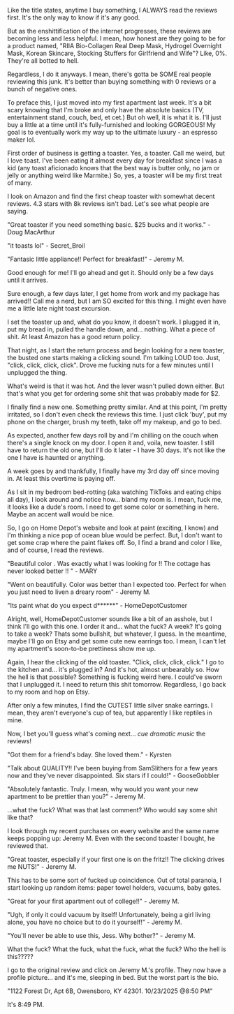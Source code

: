 Like the title states, anytime I buy something, I ALWAYS read the reviews first. It's the only way to know if it's any good. 

But as the enshittification of the internet progresses, these reviews are becoming less and less helpful. I mean, how honest are they going to be for a product named, "RIIA Bio-Collagen Real Deep Mask, Hydrogel Overnight Mask, Korean Skincare, Stocking Stuffers for Girlfriend and Wife"? Like, 0%. They're all botted to hell.

Regardless, I do it anyways. I mean, there's gotta be SOME real people reviewing this junk. It's better than buying something with 0 reviews or a bunch of negative ones.

To preface this, I just moved into my first apartment last week. It's a bit scary knowing that I'm broke and only have the absolute basics (TV, entertainment stand, couch, bed, et cet.) But oh well, it is what it is. I'll just buy a little at a time until it's fully-furnished and looking GORGEOUS! My goal is to eventually work my way up to the ultimate luxury - an espresso maker lol.

First order of business is getting a toaster. Yes, a toaster. Call me weird, but I love toast. I've been eating it almost every day for breakfast since I was a kid (any toast aficionado knows that the best way is butter only, no jam or jelly or anything weird like Marmite.) So, yes, a toaster will be my first treat of many.

I look on Amazon and find the first cheap toaster with somewhat decent reviews. 4.3 stars with 8k reviews isn't bad. Let's see what people are saying.

"Great toaster if you need something basic. $25 bucks and it works." - Doug MacArthur

"it toasts lol" - Secret_Broil

"Fantasic little appliance!! Perfect for breakfast!" - Jeremy M.

Good enough for me! I'll go ahead and get it. Should only be a few days until it arrives.

Sure enough, a few days later, I get home from work and my package has arrived!! Call me a nerd, but I am SO excited for this thing. I might even have me a little late night toast excursion.

I set the toaster up and, what do you know, it doesn't work. I plugged it in, put my bread in, pulled the handle down, and... nothing. What a piece of shit. At least Amazon has a good return policy.

That night, as I start the return process and begin looking for a new toaster, the busted one starts making a clicking sound. I'm talking LOUD too. Just, "click, click, click, click". Drove me fucking nuts for a few minutes until I unplugged the thing.

What's weird is that it was hot. And the lever wasn't pulled down either. But that's what you get for ordering some shit that was probably made for $2.

I finally find a new one. Something pretty similar. And at this point, I'm pretty irritated, so I don't even check the reviews this time. I just click 'buy', put my phone on the charger, brush my teeth, take off my makeup, and go to bed.

As expected, another few days roll by and I'm chilling on the couch when there's a single knock on my door. I open it and, voila, new toaster. I still have to return the old one, but I'll do it later - I have 30 days. It's not like the one I have is haunted or anything.

A week goes by and thankfully, I finally have my 3rd day off since moving in. At least this overtime is paying off.

As I sit in my bedroom bed-rotting (aka watching TikToks and eating chips all day), I look around and notice how... bland my room is. I mean, fuck me, it looks like a dude's room. I need to get some color or something in here. Maybe an accent wall would be nice.

So, I go on Home Depot's website and look at paint (exciting, I know) and I'm thinking a nice pop of ocean blue would be perfect. But, I don't want to get some crap where the paint flakes off. So, I find a brand and color I like, and of course, I read the reviews.

"Beautiful color . Was exactly what I was looking for !! The cottage has never looked better !! " - MARY

"Went on beautifully. Color was better than I expected too. Perfect for when you just need to liven a dreary room" - Jeremy M.

"Its paint what do you expect d******" - HomeDepotCustomer

Alright, well, HomeDepotCustomer sounds like a bit of an asshole, but I think I'll go with this one. I order it and... what the fuck? A week? It's going to take a week? Thats some bullshit, but whatever, I guess. In the meantime, maybe I'll go on Etsy and get some cute new earrings too. I mean, I can't let my apartment's soon-to-be prettiness show me up.

Again, I hear the clicking of the old toaster. "Click, click, click, click." I go to the kitchen and... it's plugged in? And it's hot, almost unbearably so. How the hell is that possible? Something is fucking weird here. I could've sworn that I unplugged it. I need to return this shit tomorrow. Regardless, I go back to my room and hop on Etsy.

After only a few minutes, I find the CUTEST little silver snake earrings. I mean, they aren't everyone's cup of tea, but apparently I like reptiles in mine. 

Now, I bet you'll guess what's coming next... *cue dramatic music* the reviews!

"Got them for a friend's bday. She loved them." - Kyrsten

"Talk about QUALITY!! I've been buying from SamSlithers for a few years now and they've never disappointed. Six stars if I could!" - GooseGobbler

"Absolutely fantastic. Truly. I mean, why would you want your new apartment to be prettier than you?" - Jeremy M.

...what the fuck? What was that last comment? Who would say some shit like that?
 
I look through my recent purchases on every website and the same name keeps popping up: Jeremy M. Even with the second toaster I bought, he reviewed that.

"Great toaster, especially if your first one is on the fritz!! The clicking drives me NUTS!" - Jeremy M.

This has to be some sort of fucked up coincidence. Out of total paranoia, I start looking up random items: paper towel holders, vacuums, baby gates.

"Great for your first apartment out of college!!" - Jeremy M.

"Ugh, if only it could vacuum by itself! Unfortunately, being a girl living alone, you have no choice but to do it yourself!" - Jeremy M.

"You'll never be able to use this, Jess. Why bother?" - Jeremy M.

What the fuck? What the fuck, what the fuck, what the fuck? Who the hell is this????? 

I go to the original review and click on Jeremy M.'s profile. They now have a profile picture... and it's me, sleeping in bed. But the worst part is the bio.

"1122 Forest Dr, Apt 6B, Owensboro, KY 42301. 10/23/2025 @8:50 PM"

It's 8:49 PM.


